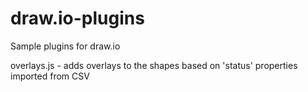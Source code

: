 # draw.io-plugins
Sample plugins for draw.io

overlays.js - adds overlays to the shapes based on 'status' properties imported from CSV
